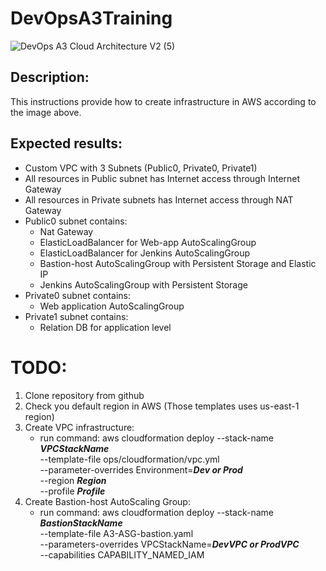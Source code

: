 # DevOpsA3Training
![DevOps A3 Cloud Architecture V2 (5)](https://user-images.githubusercontent.com/37980289/66132663-13506300-e5fe-11e9-8184-85cecea86746.png)

## Description:
This instructions provide how to create infrastructure in AWS according to the
image above.

## Expected results:
* Custom VPC with 3 Subnets (Public0, Private0, Private1)
* All resources in Public subnet has Internet access through Internet Gateway
* All resources in Private subnets has Internet access through NAT Gateway
* Public0 subnet contains:
   - Nat Gateway
   - ElasticLoadBalancer for Web-app AutoScalingGroup
   - ElasticLoadBalancer for Jenkins AutoScalingGroup
   - Bastion-host AutoScalingGroup with Persistent Storage and Elastic IP
   - Jenkins AutoScalingGroup with Persistent Storage
* Private0 subnet contains:
   - Web application AutoScalingGroup
* Private1 subnet contains:
   - Relation DB for application level

# TODO:
1. Clone repository from github
2. Check you default region in AWS (Those templates uses us-east-1 region)
3. Create VPC infrastructure:
   - run command:
     aws cloudformation deploy --stack-name ***VPCStackName*** \
                               --template-file ops/cloudformation/vpc.yml \
                               --parameter-overrides Environment=***Dev or Prod*** \
                               --region ***Region*** \
                               --profile ***Profile***
4. Create Bastion-host AutoScaling Group:
   - run command:
     aws cloudformation deploy --stack-name ***BastionStackName*** \
                               --template-file A3-ASG-bastion.yaml \
                               --parameters-overrides VPCStackName=***DevVPC or ProdVPC*** \
                               --capabilities CAPABILITY_NAMED_IAM
